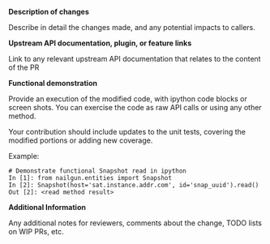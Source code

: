 **Description of changes**

Describe in detail the changes made, and any potential impacts to callers.

**Upstream API documentation, plugin, or feature links**

Link to any relevant upstream API documentation that relates to the content of the PR

**Functional demonstration**

Provide an execution of the modified code, with ipython code blocks or screen shots.
You can exercise the code as raw API calls or using any other method.

Your contribution should include updates to the unit tests, covering the modified portions or adding new coverage.

Example:
```
# Demonstrate functional Snapshot read in ipython
In [1]: from nailgun.entities import Snapshot                                                                                           
In [2]: Snapshot(host='sat.instance.addr.com', id='snap_uuid').read()
Out [2]: <read method result> 
```

**Additional Information**

Any additional notes for reviewers, comments about the change, TODO lists on WIP PRs, etc.


